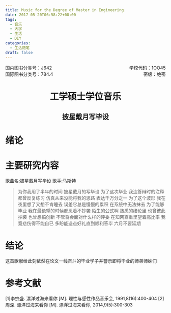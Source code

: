 ```yaml
---
title: Music for the Degree of Master in Engineering
date: 2017-05-20T06:58:22+08:00
tags:
  - 音乐
  - 大学
  - 生活
  - DIY
categories:
  - 生活随笔
draft: false
---
```

<div style="position: relative;"><div>国内图书分类号：J642</div><div style="position: absolute; right: 0px; top: 0px;">学校代码：1OO45</div></div><div style="position: relative;"><div>国际图书分类号：784.4</div><div style="position: absolute; right: 0px; top: 0px;">密级：绝密</div></div>

<h1 align="center">工学硕士学位音乐</h1>
<h2 align="center">披星戴月写毕设</h2>

<!--more-->

# 绪论

# 主要研究内容

歌曲名:披星戴月写毕设
歌手:马斯特

> 为你我用了半年的时间
披星戴月的写毕设
为了这次毕业
我连答辩时的注释都曾反复练习
仿真从来没能将我的思路
表达千万分之一
为了这个波形
我在夜里想了又想不肯睡去
误差它总是慢慢的累积
在系统中无法抹去
为了能够毕业
我在最绝望的时候都忍着不抄袭
陌生的公式啊
熟悉的绪论里
也曾彼此抄袭 也曾想搞创新
不管将会面对什么样的评委
在知网查重里望着高比率
我竟悲伤得不能自已
多盼能送点好礼直到顺利答毕
六月不要延期

# 结论
这首歌献给此刻依然在论文一线奋斗的毕业学子并警示即将毕业的师弟师妹们

# 参考文献

[1]李宗盛. 漂洋过海来看你 [M]. 理性与感性作品音乐会, 1991,8(16):400-404
[2]周深. 漂洋过海来看你 [M]. 漂洋过海来看你, 2014,9(5):300-303